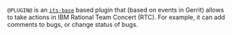 `@PLUGIN@` is an [`its-base`][its-base] based plugin that (based on
events in Gerrit) allows to take actions in IBM Rational Team Concert
(RTC). For example, it can add comments to bugs, or change status of
bugs.

[its-base]: https://gerrit-review.googlesource.com/#/admin/projects/plugins/its-base